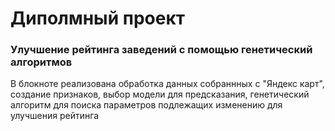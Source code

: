 # Диполмный проект 
### Улучшение рейтинга заведений с помощью генетический алгоритмов 
В блокноте реализована обработка данных собраннных с "Яндекс карт", создание признаков, выбор модели для предсказания,
генетический алгоритм для поиска параметров подлежащих изменению для улучшения рейтинга 

 
